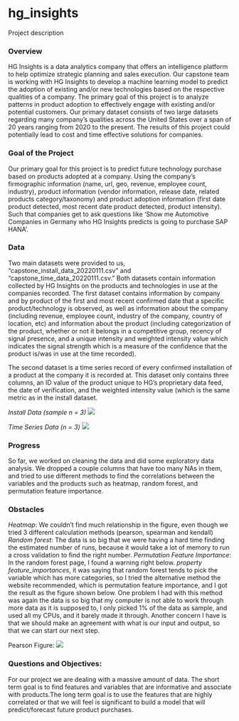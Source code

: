 # hg_insights
Project description

### Overview
HG Insights is a data analytics company that offers an intelligence platform to help optimize strategic planning and sales execution. Our capstone team is working with HG Insights to develop a machine learning model to predict the adoption of existing and/or new technologies based on the respective qualities of a company. The primary goal of this project is to analyze patterns in product adoption to effectively engage with existing and/or potential customers.
Our primary dataset consists of two large datasets regarding many company’s qualities across the United States over a span of 20 years ranging from 2020 to the present. The results of this project could potentially lead to cost and time effective solutions for companies.  

### Goal of the Project
Our primary goal for this project is to predict future technology purchase based on products adopted at a company. Using the company’s firmographic information (name, url, geo, revenue, employee count, industry), product information (vendor information, release date, related products category/taxonomy) and product adoption information (first date product detected, most recent date product detected, product intensity). Such that companies get to ask questions like ‘Show me Automotive Companies in Germany who HG Insights predicts is going to purchase SAP HANA’.  

### Data
Two main datasets were provided to us, “capstone_install_data_20220111.csv” and “capstone_time_data_20220111.csv.” Both datasets contain information collected by HG Insights on the products and technologies in use at the companies recorded. The first dataset contains information by company and by product of the first and most recent confirmed date that a specific product/technology is observed, as well as information about the company (including revenue, employee count, industry of the company, country of location, etc) and information about the product (including categorization of the product, whether or not it belongs in a competitive group, recency of signal presence, and a unique intensity and weighted intensity value which indicates the signal strength which is a measure of the confidence that the product is/was in use at the time recorded).

The second dataset is a time series record of every confirmed installation of a product at the company it is recorded at. This dataset only contains three columns, an ID value of the product unique to HG’s proprietary data feed, the date of verification, and the weighted intensity value (which is the same metric as in the install dataset.

_Install Data (sample n = 3)_
![](img/installdata.png)

_Time Series Data (n = 3)_
![](img/timeseries.png)

### Progress
So far, we worked on cleaning the data and did some exploratory data analysis. We dropped a couple columns that have too many NAs in them,  and tried to use different methods to find the correlations between the variables and the products such as heatmap, random forest, and permutation feature importance. 

### Obstacles
_Heatmap_: We couldn’t find much relationship in the figure, even though we tried 3 different calculation methods (pearson, spearman and kendall)
_Random forest_: The data is so big that we were having a hard time finding the estimated number of runs, because it would take a lot of memory to run a cross validation to find the right number.
_Permutation Feature Importance_: In the random forest page, I found a warning right below.
_property feature_importances_, it was saying that random forest tends to pick the variable which has more categories, so I tried the alternative method the website recommended, which is permutation feature importance, and I got the result as the figure shown below. One problem I had with this method was again the data is so big that my computer is not able to work through more data as it is supposed to, I only picked 1% of the data as sample, and used all my CPUs, and it barely made it through. 
Another concern I have is that we should make an agreement with what is our input and output, so that we can start our next step.

Pearson Figure:
![](img/pearson_corr.png)

### Questions and Objectives:
For our project we are dealing with a massive amount of data. The short term goal is to find features and variables that are informative and associate with products.The long term goal is to use the features that are highly correlated or that we will feel is significant to build a model that will predict/forecast future product purchases.   

